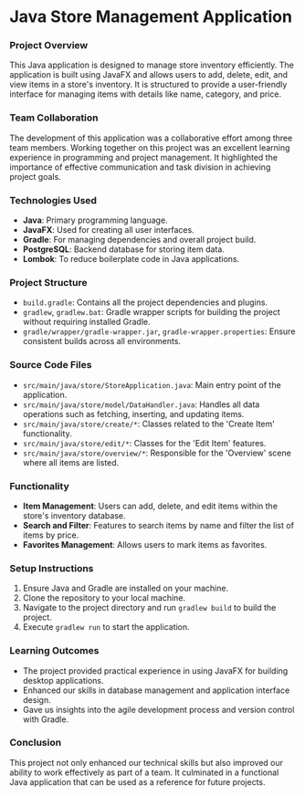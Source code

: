 # Java Store Management Application

### Project Overview
This Java application is designed to manage store inventory efficiently. The application is built using JavaFX and allows users to add, delete, edit, and view items in a store's inventory. It is structured to provide a user-friendly interface for managing items with details like name, category, and price.

### Team Collaboration
The development of this application was a collaborative effort among three team members. Working together on this project was an excellent learning experience in programming and project management. It highlighted the importance of effective communication and task division in achieving project goals.

### Technologies Used
- **Java**: Primary programming language.
- **JavaFX**: Used for creating all user interfaces.
- **Gradle**: For managing dependencies and overall project build.
- **PostgreSQL**: Backend database for storing item data.
- **Lombok**: To reduce boilerplate code in Java applications.

### Project Structure
- `build.gradle`: Contains all the project dependencies and plugins.
- `gradlew`, `gradlew.bat`: Gradle wrapper scripts for building the project without requiring installed Gradle.
- `gradle/wrapper/gradle-wrapper.jar`, `gradle-wrapper.properties`: Ensure consistent builds across all environments.

### Source Code Files
- `src/main/java/store/StoreApplication.java`: Main entry point of the application.
- `src/main/java/store/model/DataHandler.java`: Handles all data operations such as fetching, inserting, and updating items.
- `src/main/java/store/create/*`: Classes related to the 'Create Item' functionality.
- `src/main/java/store/edit/*`: Classes for the 'Edit Item' features.
- `src/main/java/store/overview/*`: Responsible for the 'Overview' scene where all items are listed.

### Functionality
- **Item Management**: Users can add, delete, and edit items within the store's inventory database.
- **Search and Filter**: Features to search items by name and filter the list of items by price.
- **Favorites Management**: Allows users to mark items as favorites.

### Setup Instructions
1. Ensure Java and Gradle are installed on your machine.
2. Clone the repository to your local machine.
3. Navigate to the project directory and run `gradlew build` to build the project.
4. Execute `gradlew run` to start the application.

### Learning Outcomes
- The project provided practical experience in using JavaFX for building desktop applications.
- Enhanced our skills in database management and application interface design.
- Gave us insights into the agile development process and version control with Gradle.

### Conclusion
This project not only enhanced our technical skills but also improved our ability to work effectively as part of a team. It culminated in a functional Java application that can be used as a reference for future projects.
